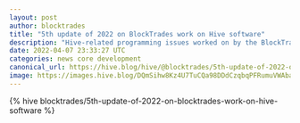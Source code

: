 ```yaml
---
layout: post
author: blocktrades
title: "5th update of 2022 on BlockTrades work on Hive software"
description: "Hive-related programming issues worked on by the BlockTrades team since my last post."
date: 2022-04-07 23:33:27 UTC
categories: news core development
canonical_url: https://hive.blog/hive/@blocktrades/5th-update-of-2022-on-blocktrades-work-on-hive-software
image: https://images.hive.blog/DQmSihw8Kz4U7TuCQa98DDdCzqbqPFRumuVWAbareiYZW1Z/blocktrades%20update.png
---
```

{% hive blocktrades/5th-update-of-2022-on-blocktrades-work-on-hive-software %}
